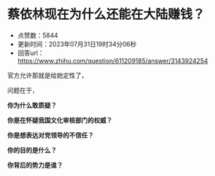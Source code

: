 # 蔡依林现在为什么还能在大陆赚钱？
- 点赞数：5844
- 更新时间：2023年07月31日19时34分06秒
- 回答url：https://www.zhihu.com/question/611209185/answer/3143924254
<body>
 <p data-pid="LGWWi00o">官方允许那就是给她定性了，</p>
 <p data-pid="Ufw2zgTl">问题在于，</p>
 <p data-pid="8vWt-T8i"><b>你为什么敢质疑？</b></p>
 <p data-pid="POdFY6Jd"><b>你是在怀疑我国文化审核部门的权威？</b></p>
 <p data-pid="ZTk6VSnr"><b>你是想表达对党领导的不信任？</b></p>
 <p data-pid="y-vvjC5C"><b>你的目的是什么？</b></p>
 <p data-pid="5mRSH6yU"><b>你背后的势力是谁？</b></p>
</body>
